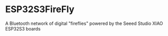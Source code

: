 # ESP32S3FireFly
A Bluetooth network of digital "fireflies" powered by the Seeed Studio XIAO ESP32S3 boards

